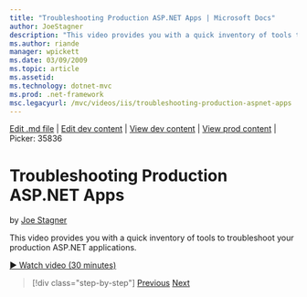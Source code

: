 ```yaml
---
title: "Troubleshooting Production ASP.NET Apps | Microsoft Docs"
author: JoeStagner
description: "This video provides you with a quick inventory of tools to troubleshoot your production ASP.NET applications."
ms.author: riande
manager: wpickett
ms.date: 03/09/2009
ms.topic: article
ms.assetid: 
ms.technology: dotnet-mvc
ms.prod: .net-framework
msc.legacyurl: /mvc/videos/iis/troubleshooting-production-aspnet-apps
---
```

[Edit .md file](C:\Projects\msc\dev\Msc.Www\Web.ASP\App_Data\github\mvc\videos\iis\troubleshooting-production-aspnet-apps.md) | [Edit dev content](http://www.aspdev.net/umbraco#/content/content/edit/26815) | [View dev content](http://docs.aspdev.net/tutorials/mvc/videos/iis/troubleshooting-production-aspnet-apps.html) | [View prod content](http://www.asp.net/mvc/videos/iis/troubleshooting-production-aspnet-apps) | Picker: 35836

Troubleshooting Production ASP.NET Apps
====================
by [Joe Stagner](https://github.com/JoeStagner)

This video provides you with a quick inventory of tools to troubleshoot your production ASP.NET applications.

[&#9654; Watch video (30 minutes)](https://channel9.msdn.com/Blogs/ASP-NET-Site-Videos/troubleshooting-production-aspnet-apps)

>[!div class="step-by-step"] [Previous](feature-specific-delegated-management.md) [Next](creating-a-site-with-iis7-manager.md)